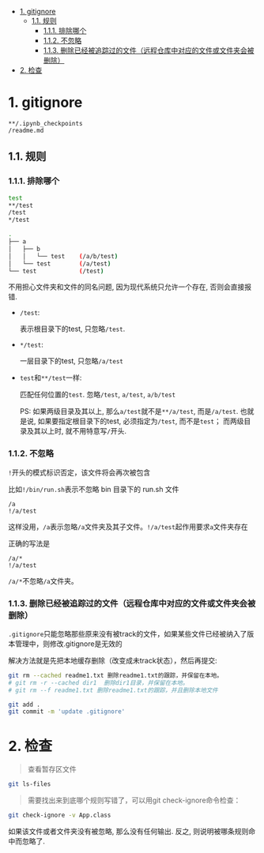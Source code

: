 - [1. gitignore](#1-gitignore)
  - [1.1. 规则](#11-规则)
    - [1.1.1. 排除哪个](#111-排除哪个)
    - [1.1.2. 不忽略](#112-不忽略)
    - [1.1.3. 删除已经被追踪过的文件（远程仓库中对应的文件或文件夹会被删除）](#113-删除已经被追踪过的文件远程仓库中对应的文件或文件夹会被删除)
- [2. 检查](#2-检查)

# 1. gitignore
```
**/.ipynb_checkpoints
/readme.md
```

## 1.1. 规则

### 1.1.1. 排除哪个

```bash
test
**/test
/test
*/test
```
```bash
.
├── a
│   ├── b
│   │   └── test    (/a/b/test)
│   └── test        (/a/test)    
└── test            (/test)
```

不用担心文件夹和文件的同名问题, 因为现代系统只允许一个存在, 否则会直接报错.

- `/test`:
  
  表示根目录下的test, 只忽略`/test`.

- `*/test`:

  一层目录下的test, 只忽略`/a/test`

- `test`和`**/test`一样: 
  
  匹配任何位置的`test`. 忽略`/test`, `a/test`, `a/b/test`

  PS: 如果两级目录及其以上, 那么`a/test`就不是`**/a/test`, 而是`/a/test`. 也就是说, 如果要指定根目录下的test, 必须指定为`/test`, 而不是`test`； 而两级目录及其以上时, 就不用特意写`/`开头.

### 1.1.2. 不忽略


`!`开头的模式标识否定，该文件将会再次被包含

比如`!/bin/run.sh`表示不忽略 bin 目录下的 run.sh 文件

```
/a
!/a/test
```
这样没用，`/a`表示忽略`/a`文件夹及其子文件。`!/a/test`起作用要求`a`文件夹存在

正确的写法是

```
/a/*
!/a/test
```
`/a/*`不忽略`/a`文件夹。
### 1.1.3. 删除已经被追踪过的文件（远程仓库中对应的文件或文件夹会被删除）

`.gitignore`只能忽略那些原来没有被track的文件，如果某些文件已经被纳入了版本管理中，则修改.gitignore是无效的

解决方法就是先把本地缓存删除（改变成未track状态），然后再提交:
```bash
git rm --cached readme1.txt 删除readme1.txt的跟踪，并保留在本地。
# git rm -r --cached dir1  删除dir1目录，并保留在本地。
# git rm --f readme1.txt 删除readme1.txt的跟踪，并且删除本地文件

git add .
git commit -m 'update .gitignore'
```


# 2. 检查

> 查看暂存区文件

```bash
git ls-files
```

> 需要找出来到底哪个规则写错了，可以用git check-ignore命令检查：

```bash
git check-ignore -v App.class
```

如果该文件或者文件夹没有被忽略, 那么没有任何输出. 反之, 则说明被哪条规则命中而忽略了.